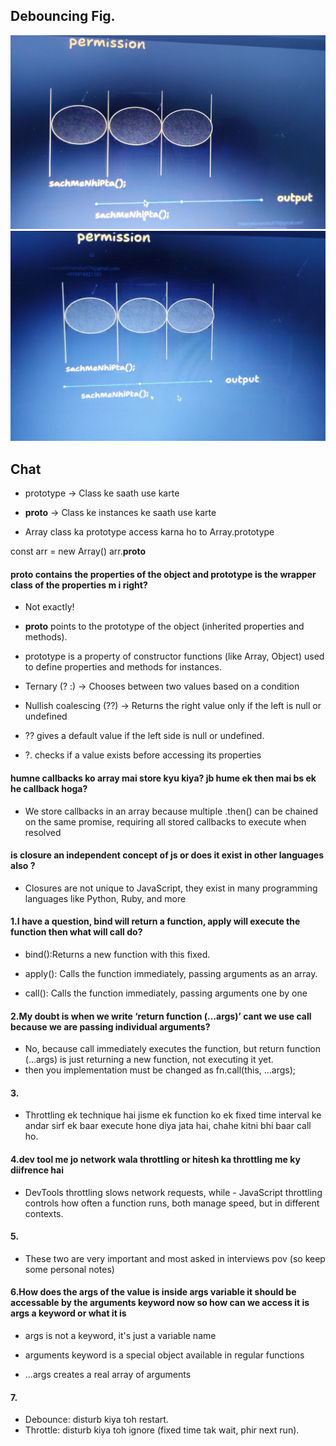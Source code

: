 ## Debouncing Fig.

<img src="./assets/WhatsApp Image 2025-03-01 at 10.03.21_da7abb7f.jpg"/>

<img src="./assets/WhatsApp Image 2025-03-01 at 10.03.22_fc4c5384.jpg"/>

## Chat
- prototype -> Class ke saath use karte
- __proto__ -> Class ke instances ke saath use karte


- Array class ka prototype access karna ho to
Array.prototype

const arr = new Array()
arr.__proto__

#### __proto__ contains the properties of the object and prototype is the wrapper class of the properties m i right?

- Not exactly!

- __proto__ points to the prototype of the object (inherited properties and methods).

- prototype is a property of constructor functions (like Array, Object) used to define properties and methods for instances.


- Ternary (? :) → Chooses between two values based on a condition

- Nullish coalescing (??) → Returns the right value only if the left is null or undefined

- ?? gives a default value if the left side is null or undefined.

- ?. checks if a value exists before accessing its properties

#### humne callbacks ko array mai store kyu kiya? jb hume ek then mai bs ek he callback hoga?

- We store callbacks in an array because multiple .then() can be chained on the same promise, requiring all stored callbacks to execute when resolved 


#### is closure an independent concept of js or does it exist in other languages also ?

- Closures are not unique to JavaScript, they exist in many programming languages like Python, Ruby, and more


#### 1.I have a question, bind will return a function, apply will execute the function then what will call do?

- bind():Returns a new function with this fixed.

- apply(): Calls the function immediately, passing arguments as an array.

- call(): Calls the function immediately, passing arguments one by one


#### 2.My doubt is when we write ‘return function (...args)’ cant we use call because we are passing individual arguments?
 
- No, because call immediately executes the function, but return function (...args) is just returning a new function, not executing it yet.
- then you implementation must be changed as 
   fn.call(this, ...args);


#### 3.
- Throttling ek technique hai jisme ek function ko ek fixed time interval ke andar sirf ek baar execute hone diya jata hai, chahe kitni bhi baar call ho.

#### 4.dev tool me jo network wala  throttling  or hitesh ka throttling me ky diifrence hai

- DevTools throttling slows network requests, while   - JavaScript throttling controls how often a function runs, both manage speed, but in different contexts.

#### 5.
- These two are very important and most asked in interviews pov (so keep some personal notes)


#### 6.How does the args of the value is inside args variable it should be accessable by the arguments keyword now so how can we access it is args a keyword or what it is

- args is not a keyword, it's just a variable name

- arguments keyword is a special object available in regular functions

- ...args creates a real array of arguments


#### 7.
- Debounce: disturb kiya toh restart.
- Throttle: disturb kiya toh ignore (fixed time tak wait, phir next run).
